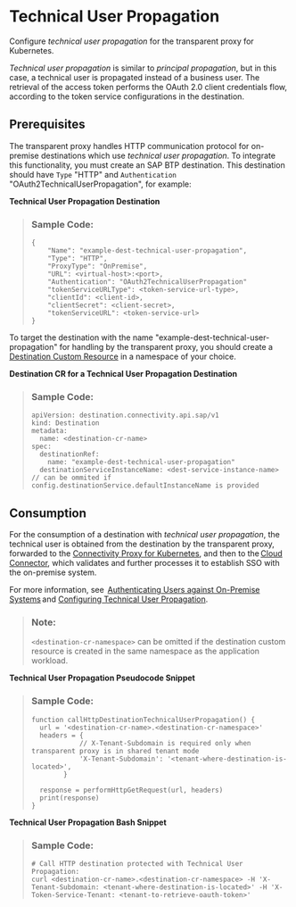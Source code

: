 <!-- loio8b6e0195318f490f85c4f19f138acdf3 -->

# Technical User Propagation

Configure *technical user propagation* for the transparent proxy for Kubernetes.

*Technical user propagation* is similar to *principal propagation*, but in this case, a technical user is propagated instead of a business user. The retrieval of the access token performs the OAuth 2.0 client credentials flow, according to the token service configurations in the destination.



<a name="loio8b6e0195318f490f85c4f19f138acdf3__section_tfr_bwv_hcc"/>

## Prerequisites

The transparent proxy handles HTTP communication protocol for on-premise destinations which use *technical user propagation*. To integrate this functionality, you must create an SAP BTP destination. This destination should have `Type` "HTTP" and `Authentication` "OAuth2TechnicalUserPropagation", for example:

**Technical User Propagation Destination**

> ### Sample Code:  
> ```
> {
>     "Name": "example-dest-technical-user-propagation",
>     "Type": "HTTP",
>     "ProxyType": "OnPremise",
>     "URL": <virtual-host>:<port>,
>     "Authentication": "OAuth2TechnicalUserPropagation"
>     "tokenServiceURLType": <token-service-url-type>,
>     "clientId": <client-id>,
>     "clientSecret": <client-secret>,
>     "tokenServiceURL": <token-service-url>
> }
> ```

To target the destination with the name "example-dest-technical-user-propagation" for handling by the transparent proxy, you should create a [Destination Custom Resource](destination-custom-resource-fc7951e.md) in a namespace of your choice.

**Destination CR for a Technical User Propagation Destination**

> ### Sample Code:  
> ```
> apiVersion: destination.connectivity.api.sap/v1
> kind: Destination
> metadata:
>   name: <destination-cr-name>
> spec:
>   destinationRef:
>     name: "example-dest-technical-user-propagation"
>   destinationServiceInstanceName: <dest-service-instance-name> // can be ommited if config.destinationService.defaultInstanceName is provided
> ```



<a name="loio8b6e0195318f490f85c4f19f138acdf3__section_g4k_bwv_hcc"/>

## Consumption

For the consumption of a destination with *technical user propagation*, the technical user is obtained from the destination by the transparent proxy, forwarded to the [Connectivity Proxy for Kubernetes](connectivity-proxy-for-kubernetes-e661713.md), and then to the [Cloud Connector](cloud-connector-e6c7616.md), which validates and further processes it to establish SSO with the on-premise system.

For more information, see  [Authenticating Users against On-Premise Systems](authenticating-users-against-on-premise-systems-b643fbe.md) and [Configuring Technical User Propagation](configuring-technical-user-propagation-b62e588.md).

> ### Note:  
> `<destination-cr-namespace>` can be omitted if the destination custom resource is created in the same namespace as the application workload.

**Technical User Propagation Pseudocode Snippet**

> ### Sample Code:  
> ```
> function callHttpDestinationTechnicalUserPropagation() {
>   url = '<destination-cr-name>.<destination-cr-namespace>'
>   headers = {
>             // X-Tenant-Subdomain is required only when transparent proxy is in shared tenant mode
>             'X-Tenant-Subdomain': '<tenant-where-destination-is-located>',
>         }
>      
>   response = performHttpGetRequest(url, headers)
>   print(response)
> }
> ```

**Technical User Propagation Bash Snippet** 

> ### Sample Code:  
> ```
> # Call HTTP destination protected with Technical User Propagation:
> curl <destination-cr-name>.<destination-cr-namespace> -H 'X-Tenant-Subdomain: <tenant-where-destination-is-located>' -H 'X-Token-Service-Tenant: <tenant-to-retrieve-oauth-token>'
> ```

